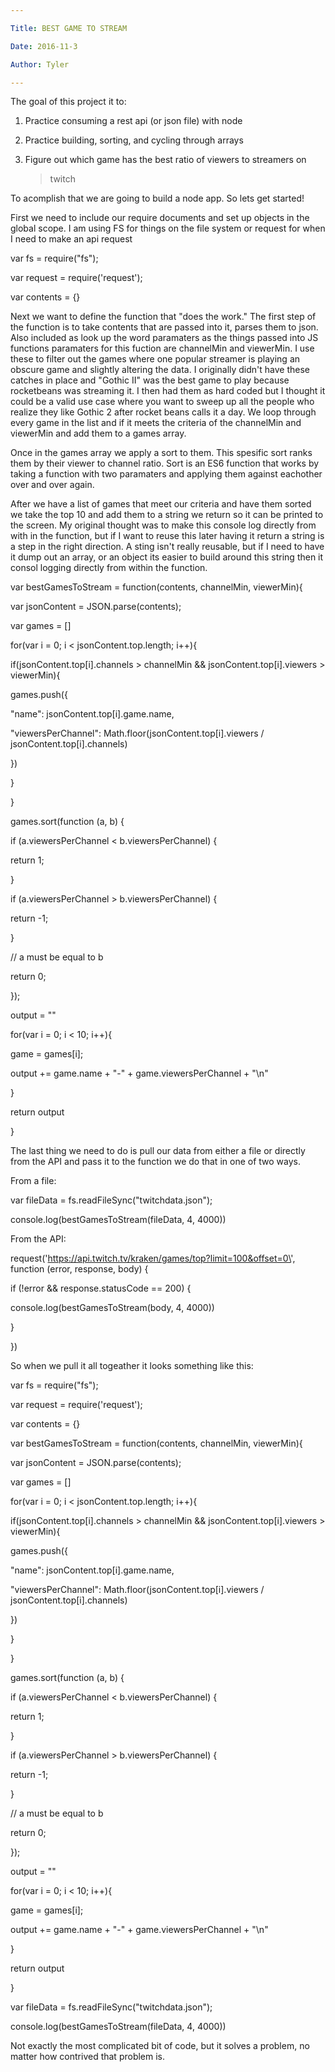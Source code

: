 ```yaml
---

Title: BEST GAME TO STREAM

Date: 2016-11-3

Author: Tyler

---
```


The goal of this project it to:

1.  Practice consuming a rest api (or json file) with node

2.  Practice building, sorting, and cycling through arrays

3.  Figure out which game has the best ratio of viewers to streamers on
    > twitch

To acomplish that we are going to build a node app. So lets get started!

First we need to include our require documents and set up objects in the
global scope. I am using FS for things on the file system or request for
when I need to make an api request

var fs = require(\"fs\");

var request = require(\'request\');

var contents = {}

Next we want to define the function that \"does the work.\" The first
step of the function is to take contents that are passed into it, parses
them to json. Also included as look up the word paramaters as the things
passed into JS functions paramaters for this fuction are channelMin and
viewerMin. I use these to filter out the games where one popular
streamer is playing an obscure game and slightly altering the data. I
originally didn\'t have these catches in place and \"Gothic II\" was the
best game to play because rocketbeans was streaming it. I then had them
as hard coded but I thought it could be a valid use case where you want
to sweep up all the people who realize they like Gothic 2 after rocket
beans calls it a day. We loop through every game in the list and if it
meets the criteria of the channelMin and viewerMin and add them to a
games array.

Once in the games array we apply a sort to them. This spesific sort
ranks them by their viewer to channel ratio. Sort is an ES6 function
that works by taking a function with two paramaters and applying them
against eachother over and over again.

After we have a list of games that meet our criteria and have them
sorted we take the top 10 and add them to a string we return so it can
be printed to the screen. My original thought was to make this console
log directly from with in the function, but if I want to reuse this
later having it return a string is a step in the right direction. A
sting isn\'t really reusable, but if I need to have it dump out an
array, or an object its easier to build around this string then it
consol logging directly from within the function.

var bestGamesToStream = function(contents, channelMin, viewerMin){

var jsonContent = JSON.parse(contents);

var games = \[\]

for(var i = 0; i \< jsonContent.top.length; i++){

if(jsonContent.top\[i\].channels \> channelMin &&
jsonContent.top\[i\].viewers \> viewerMin){

games.push({

\"name\": jsonContent.top\[i\].game.name,

\"viewersPerChannel\": Math.floor(jsonContent.top\[i\].viewers /
jsonContent.top\[i\].channels)

})

}

}

games.sort(function (a, b) {

if (a.viewersPerChannel \< b.viewersPerChannel) {

return 1;

}

if (a.viewersPerChannel \> b.viewersPerChannel) {

return -1;

}

// a must be equal to b

return 0;

});

output = \"\"

for(var i = 0; i \< 10; i++){

game = games\[i\];

output += game.name + \"-\" + game.viewersPerChannel + \"\\n\"

}

return output

}

The last thing we need to do is pull our data from either a file or
directly from the API and pass it to the function we do that in one of
two ways.

From a file:

var fileData = fs.readFileSync(\"twitchdata.json\");

console.log(bestGamesToStream(fileData, 4, 4000))

From the API:

request(\'https://api.twitch.tv/kraken/games/top?limit=100&offset=0\',
function (error, response, body) {

if (!error && response.statusCode == 200) {

console.log(bestGamesToStream(body, 4, 4000))

}

})

So when we pull it all togeather it looks something like this:

var fs = require(\"fs\");

var request = require(\'request\');

var contents = {}

var bestGamesToStream = function(contents, channelMin, viewerMin){

var jsonContent = JSON.parse(contents);

var games = \[\]

for(var i = 0; i \< jsonContent.top.length; i++){

if(jsonContent.top\[i\].channels \> channelMin &&
jsonContent.top\[i\].viewers \> viewerMin){

games.push({

\"name\": jsonContent.top\[i\].game.name,

\"viewersPerChannel\": Math.floor(jsonContent.top\[i\].viewers /
jsonContent.top\[i\].channels)

})

}

}

games.sort(function (a, b) {

if (a.viewersPerChannel \< b.viewersPerChannel) {

return 1;

}

if (a.viewersPerChannel \> b.viewersPerChannel) {

return -1;

}

// a must be equal to b

return 0;

});

output = \"\"

for(var i = 0; i \< 10; i++){

game = games\[i\];

output += game.name + \"-\" + game.viewersPerChannel + \"\\n\"

}

return output

}

var fileData = fs.readFileSync(\"twitchdata.json\");

console.log(bestGamesToStream(fileData, 4, 4000))

Not exactly the most complicated bit of code, but it solves a problem,
no matter how contrived that problem is.
